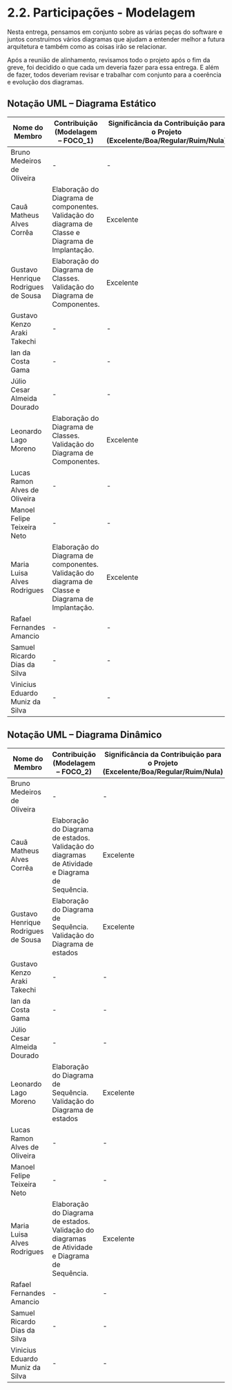 # 2.2. Participações - Modelagem

Nesta entrega, pensamos em conjunto sobre as várias peças do software e juntos
construímos vários diagramas que ajudam a entender melhor a futura arquitetura
e também como as coisas irão se relacionar.

Após a reunião de alinhamento, revisamos todo o projeto após o fim da greve, foi
decidido o que cada um deveria fazer para essa entrega. E além de fazer, todos deveriam
revisar e trabalhar com conjunto para a coerência e evolução dos diagramas.

## Notação UML – Diagrama Estático

|Nome do Membro | Contribuição (Modelagem – FOCO_1) | Significância da Contribuição para o Projeto (Excelente/Boa/Regular/Ruim/Nula) |
| --- | --- | --- |
| Bruno Medeiros de Oliveira | -  | - |
| Cauã Matheus Alves Corrêa | Elaboração do Diagrama de componentes. Validação do diagrama de Classe e Diagrama de Implantação. | Excelente |
| Gustavo Henrique Rodrigues de Sousa | Elaboração do Diagrama de Classes. Validação do Diagrama de Componentes. | Excelente |
| Gustavo Kenzo Araki Takechi | - | - | 
| Ian da Costa Gama | - | - |
| Júlio Cesar Almeida Dourado | - | - |
| Leonardo Lago Moreno | Elaboração do Diagrama de Classes. Validação do Diagrama de Componentes. | Excelente |
| Lucas Ramon Alves de Oliveira | - | - |
| Manoel Felipe Teixeira Neto | - | - |
| Maria Luisa Alves Rodrigues | Elaboração do Diagrama de componentes. Validação do diagrama de Classe e Diagrama de Implantação. | Excelente |
| Rafael Fernandes Amancio | - | - |
| Samuel Ricardo Dias da Silva |- | - |
| Vinicius Eduardo Muniz da Silva | - | - |


## Notação UML – Diagrama Dinâmico

|Nome do Membro | Contribuição (Modelagem – FOCO_2) | Significância da Contribuição para o Projeto (Excelente/Boa/Regular/Ruim/Nula) |
| --- | --- | --- |
| Bruno Medeiros de Oliveira | -  | - |
| Cauã Matheus Alves Corrêa | Elaboração do Diagrama de estados. Validação do diagramas de Atividade e Diagrama de Sequência. | Excelente |
| Gustavo Henrique Rodrigues de Sousa | Elaboração do Diagrama de Sequência. Validação do Diagrama de estados | Excelente |
| Gustavo Kenzo Araki Takechi | - | - |
| Ian da Costa Gama | - | - |
| Júlio Cesar Almeida Dourado | - | - |
| Leonardo Lago Moreno | Elaboração do Diagrama de Sequência. Validação do Diagrama de estados | Excelente |
| Lucas Ramon Alves de Oliveira | - | - |
| Manoel Felipe Teixeira Neto | - | - |
| Maria Luisa Alves Rodrigues | Elaboração do Diagrama de estados. Validação do diagramas de Atividade e Diagrama de Sequência. | Excelente |
| Rafael Fernandes Amancio | - | - |
| Samuel Ricardo Dias da Silva |- | - |
| Vinicius Eduardo Muniz da Silva | - | - |
